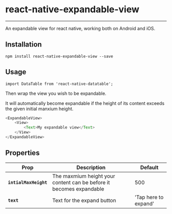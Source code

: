# react-native-expandable-view

---
An expandable view for react native, working both on Android and iOS.

## <a name='install'>Installation</a>
```
npm install react-native-expandable-view --save
```

## <a name='usage'>Usage</a>
```
import DataTable from 'react-native-datatable';
```

Then wrap the view you wish to be expandable. 

It will automatically become expandable if the height of its content exceeds the given initial manxium height.

```js
<ExpandableView>
    <View>
        <Text>My expandable view</Text>
    </View>
</ExpandableView>
```

## Properties

| Prop | Description | Default |
|---|---|---|
|**`intialMaxHeight`**|The maxmium height your content can be before it becomes expandable|500|
|**`text`**|Text for the expand button|'Tap here to expand'|

